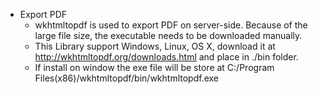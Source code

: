 * Export PDF
    + wkhtmltopdf is used to export PDF on server-side. Because of the large file size, the executable needs to be downloaded manually.
    + This Library support Windows, Linux, OS X, download it at http://wkhtmltopdf.org/downloads.html and place in ./bin folder.
    + If install on window the exe file will be store at C:/Program Files(x86)/wkhtmltopdf/bin/wkhtmltopdf.exe 
